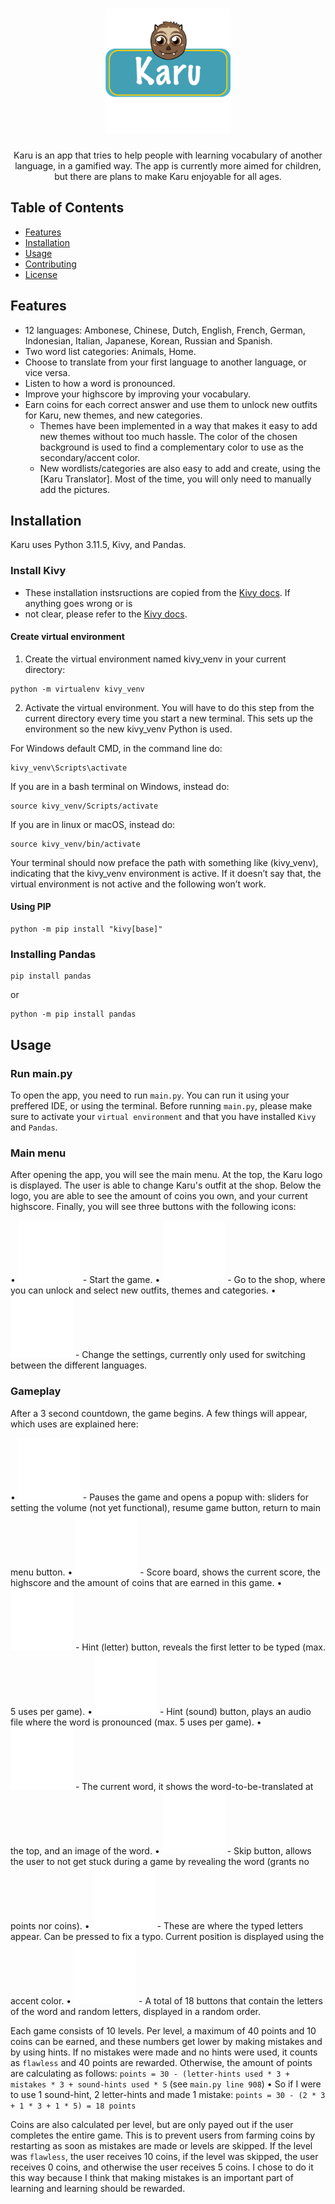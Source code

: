 <h1 align="center"><img src="resources/karu/karulogo.png" width="200" height="200"></h1>


<p align="center">
  Karu is an app that tries to help people with learning vocabulary of another language, in a gamified way. 
  The app is currently more aimed for children, but there are plans to make Karu enjoyable for all ages. 
</p>

## Table of Contents
- [Features](#features)
- [Installation](#installation)
- [Usage](#usage)
- [Contributing](#contributing)
- [License](#license)

## Features
- 12 languages: Ambonese, Chinese, Dutch, English, French, German, Indonesian, Italian, Japanese, Korean, Russian and Spanish.
- Two word list categories: Animals, Home.
- Choose to translate from your first language to another language, or vice versa.
- Listen to how a word is pronounced.
- Improve your highscore by improving your vocabulary.
- Earn coins for each correct answer and use them to unlock new outfits for Karu, new themes, and new categories.
    - Themes have been implemented in a way that makes it easy to add new themes without too much hassle. The color of the chosen background is used to find a
      complementary color to use as the secondary/accent color.
    - New wordlists/categories are also easy to add and create, using the [Karu Translator]. Most of the time, you will only need to manually add the pictures.
## Installation
Karu uses Python 3.11.5, Kivy, and Pandas.

### Install Kivy
* These installation instsructions are copied from the  [Kivy docs](https://kivy.org/doc/stable/gettingstarted/installation.html). If anything goes wrong or is
* not clear, please refer to the [Kivy docs](https://kivy.org/doc/stable/gettingstarted/installation.html).

#### Create virtual environment
1. Create the virtual environment named kivy_venv in your current directory:
```
python -m virtualenv kivy_venv
```

2. Activate the virtual environment. You will have to do this step from the current directory every time you start a new terminal. This sets up the environment so
   the new kivy_venv Python is used.

For Windows default CMD, in the command line do:
```
kivy_venv\Scripts\activate
```

If you are in a bash terminal on Windows, instead do:
```
source kivy_venv/Scripts/activate
```
If you are in linux or macOS, instead do:
```
source kivy_venv/bin/activate
```
Your terminal should now preface the path with something like (kivy_venv), indicating that the kivy_venv environment is active. If it doesn’t say that, the virtual 
environment is not active and the following won’t work.

#### Using PIP
```
python -m pip install "kivy[base]"
```

### Installing Pandas
```
pip install pandas
```
or
```
python -m pip install pandas
```

## Usage

### Run main.py
To open the app, you need to run ```main.py```. You can run it using your preffered IDE, or using the terminal.
Before running ```main.py```, please make sure to activate your ```virtual environment``` and that you have installed ```Kivy``` and ```Pandas```.

### Main menu
After opening the app, you will see the main menu. At the top, the Karu logo is displayed. The user is able to change Karu's outfit at the shop. Below the
logo, you are able to see the amount of coins you own, and your current highscore. Finally, you will see three buttons with the following icons:

  • <img src="resources/icons/play.png" width="100" height="100"> - Start the game.
  • <img src="resources/icons/shop.png" width="100" height="100"> - Go to the shop, where you can unlock and select new outfits, themes and categories.
  • <img src="resources/icons/settings.png" width="100" height="100"> - Change the settings, currently only used for switching between the different languages.

### Gameplay
After a 3 second countdown, the game begins. A few things will appear, which uses are explained here:

  • <img src="resources/icons/play.png" width="100" height="100"> - Pauses the game and opens a popup with: sliders for setting the volume (not yet functional), resume game button, return to main menu button.
  • <img src="resources/icons/play.png" width="100" height="100"> - Score board, shows the current score, the highscore and the amount of coins that are earned in this game.
  • <img src="resources/icons/play.png" width="100" height="100"> - Hint (letter) button, reveals the first letter to be typed (max. 5 uses per game).
  • <img src="resources/icons/play.png" width="100" height="100"> - Hint (sound) button, plays an audio file where the word is pronounced (max. 5 uses per game).
  • <img src="resources/icons/play.png" width="100" height="100"> - The current word, it shows the word-to-be-translated at the top, and an image of the word.
  • <img src="resources/icons/play.png" width="100" height="100"> - Skip button, allows the user to not get stuck during a game by revealing the word (grants no points nor coins).
  • <img src="resources/icons/play.png" width="100" height="100"> - These are where the typed letters appear. Can be pressed to fix a typo. Current position is displayed using the accent color.
  • <img src="resources/icons/play.png" width="100" height="100"> - A total of 18 buttons that contain the letters of the word and random letters, displayed in a random order. 

Each game consists of 10 levels. Per level, a maximum of 40 points and 10 coins can be earned, and these numbers get lower by making mistakes and by using hints.
If no mistakes were made and no hints were used, it counts as ```flawless``` and 40 points are rewarded. Otherwise, the amount of points are calculating as follows:
```points = 30 - (letter-hints used * 3 + mistakes * 3 + sound-hints used * 5``` (see ```main.py line 908```)
  • So if I were to use 1 sound-hint, 2 letter-hints and made 1 mistake: ```points = 30 - (2 * 3 + 1 * 3 + 1 * 5) = 18 points```

Coins are also calculated per level, but are only payed out if the user completes the entire game. This is to prevent users from farming coins by restarting as soon as mistakes are made or levels
are skipped. If the level was ```flawless```, the user receives 10 coins, if the level was skipped, the user receives 0 coins, and otherwise the user receives 5 coins. I chose to do it this way
because I think that making mistakes is an important part of learning and learning should be rewarded.
